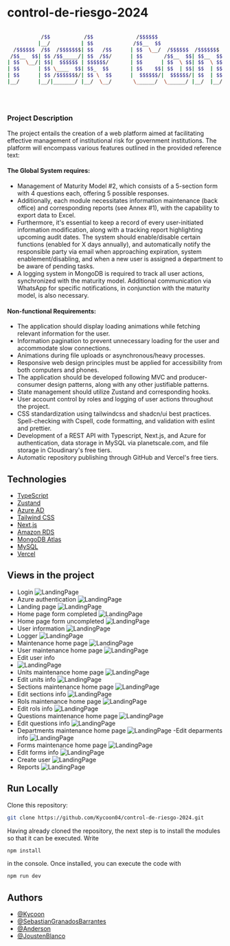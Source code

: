 
# control-de-riesgo-2024

```bash

           /$$           /$$              /$$$$$$                        /$$                         /$$
          |__/          | $$             /$$__  $$                      | $$                        | $$
  /$$$$$$  /$$  /$$$$$$$| $$   /$$      | $$  \__/  /$$$$$$  /$$$$$$$  /$$$$$$    /$$$$$$   /$$$$$$ | $$
 /$$__  $$| $$ /$$_____/| $$  /$$/      | $$       /$$__  $$| $$__  $$|_  $$_/   /$$__  $$ /$$__  $$| $$
| $$  \__/| $$|  $$$$$$ | $$$$$$/       | $$      | $$  \ $$| $$  \ $$  | $$    | $$  \__/| $$  \ $$| $$
| $$      | $$ \____  $$| $$_  $$       | $$    $$| $$  | $$| $$  | $$  | $$ /$$| $$      | $$  | $$| $$
| $$      | $$ /$$$$$$$/| $$ \  $$      |  $$$$$$/|  $$$$$$/| $$  | $$  |  $$$$/| $$      |  $$$$$$/| $$
|__/      |__/|_______/ |__/  \__/       \______/  \______/ |__/  |__/   \___/  |__/       \______/ |__/
                                                                                                        
                                                                                                        
                                                                                                        

```
### Project Description
The project entails the creation of a web platform aimed at facilitating effective management of institutional risk for government institutions. The platform will encompass various features outlined in the provided reference text:

#### The Global System requires:
- Management of Maturity Model #2, which consists of a 5-section form with 4 questions each, offering 5 possible responses.
- Additionally, each module necessitates information maintenance (back office) and corresponding reports (see Annex #1), with the capability to export data to Excel.
- Furthermore, it's essential to keep a record of every user-initiated information modification, along with a tracking report highlighting upcoming audit dates. The system should enable/disable certain functions (enabled for X days annually), and automatically notify the responsible party via email when approaching expiration, system enablement/disabling, and when a new user is assigned a department to be aware of pending tasks.
- A logging system in MongoDB is required to track all user actions, synchronized with the maturity model. Additional communication via WhatsApp for specific notifications, in conjunction with the maturity model, is also necessary.

#### Non-functional Requirements:

- The application should display loading animations while fetching relevant information for the user.
- Information pagination to prevent unnecessary loading for the user and accommodate slow connections.
- Animations during file uploads or asynchronous/heavy processes.
- Responsive web design principles must be applied for accessibility from both computers and phones.
- The application should be developed following MVC and producer-consumer design patterns, along with any other justifiable patterns.
- State management should utilize Zustand and corresponding hooks.
- User account control by roles and logging of user actions throughout the project.
- CSS standardization using tailwindcss and shadcn/ui best practices. Spell-checking with Cspell, code formatting, and validation with eslint and prettier.
- Development of a REST API with Typescript, Next.js, and Azure for authentication, data storage in MySQL via planetscale.com, and file storage in Cloudinary's free tiers.
- Automatic repository publishing through GitHub and Vercel's free tiers.
## Technologies

- [TypeScript](https://www.typescriptlang.org/)
- [Zustand](https://github.com/pmndrs/zustand)
- [Azure AD](https://www.microsoft.com/en-us/security/business/identity-access/microsoft-entra-id)
- [Tailwind CSS](https://tailwindcss.com/)
- [Next.js](https://nextjs.org/)
- [Amazon RDS](https://aws.amazon.com/)
- [MongoDB Atlas](https://www.mongodb.com/atlas/database/)
- [MySQL](https://www.mysql.com/products/workbench/)
- [Vercel](https://vercel.com/)

## Views in the project 
- Login
![LandingPage](https://github.com/Kycoon04/risk-control/blob/main/public/screenshots/login.png)
- Azure authentication
![LandingPage](https://github.com/Kycoon04/risk-control/blob/main/public/screenshots/azure%20identification.png)
- Landing page
![LandingPage](https://github.com/Kycoon04/risk-control/blob/main/public/screenshots/landing%20page%20.png)
- Home page form completed
![LandingPage](https://github.com/Kycoon04/risk-control/blob/main/public/screenshots/homepage%20form%20completed.png)
- Home page form uncompleted
![LandingPage](https://github.com/Kycoon04/risk-control/blob/main/public/screenshots/homepage%20form%20uncompleted.png)
- User information
![LandingPage](https://github.com/Kycoon04/risk-control/blob/main/public/screenshots/user%20info.png)
- Logger
![LandingPage](https://github.com/Kycoon04/risk-control/blob/main/public/screenshots/logger.png)
- Maintenance home page
![LandingPage](https://github.com/Kycoon04/risk-control/blob/main/public/screenshots/Maintenance%20home%20page.png)
- User maintenance home page
![LandingPage](https://github.com/Kycoon04/risk-control/blob/main/public/screenshots/homepage%20maintenance%20users.png)
- Edit user info
- ![LandingPage](https://github.com/Kycoon04/risk-control/blob/main/public/screenshots/edit%20user%20info%20.png)
- Units maintenance home page
![LandingPage](https://github.com/Kycoon04/risk-control/blob/main/public/screenshots/homepage%20maintenance%20units.png)
- Edit units info
![LandingPage](https://github.com/Kycoon04/risk-control/blob/main/public/screenshots/edit%20units%20info.png)
- Sections maintenance home page
![LandingPage](https://github.com/Kycoon04/risk-control/blob/main/public/screenshots/homepage%20maintenance%20sections.png)
- Edit sections info
![LandingPage](https://github.com/Kycoon04/risk-control/blob/main/public/screenshots/edit%20sections%20info.png)
- Rols maintenance home page
![LandingPage](https://github.com/Kycoon04/risk-control/blob/main/public/screenshots/homepage%20maintenance%20roles.png)
- Edit rols info
![LandingPage](https://github.com/Kycoon04/risk-control/blob/main/public/screenshots/edit%20rols%20info.png)
- Questions maintenance home page
![LandingPage](https://github.com/Kycoon04/risk-control/blob/main/public/screenshots/homepage%20maintenance%20questions.png)
- Edit questions info
![LandingPage](https://github.com/Kycoon04/risk-control/blob/main/public/screenshots/edit%20questions%20info.png)
- Departments maintenance home page
![LandingPage](https://github.com/Kycoon04/risk-control/blob/main/public/screenshots/homepage%20maintenance%20departments.png)
-Edit deparments info
![LandingPage](https://github.com/Kycoon04/risk-control/blob/main/public/screenshots/edit%20departments%20info.png)
- Forms maintenance home page
![LandingPage](https://github.com/Kycoon04/risk-control/blob/main/public/screenshots/homepage%20maintenance%20forms.png)
- Edit forms info
![LandingPage](https://github.com/Kycoon04/risk-control/blob/main/public/screenshots/edit%20forms%20info.png)
- Create user
![LandingPage](https://github.com/Kycoon04/risk-control/blob/main/public/screenshots/create%20user.png)
- Reports
![LandingPage](https://github.com/Kycoon04/risk-control/blob/main/public/screenshots/reports.png)

## Run Locally

Clone this repository:
```bash 
git clone https://github.com/Kycoon04/control-de-riesgo-2024.git
```
Having already cloned the repository, the next step is to install the modules so that it can be executed. 
Write
```bash 
npm install
```
in the console. Once installed, you can execute the code with 
```bash 
npm run dev
```

## Authors

- [@Kycoon](https://github.com/Kycoon04)
- [@SebastianGranadosBarrantes](https://github.com/SebastianGranadosBarrantes)
- [@Anderson](https://github.com/AndersonFer03)
- [@JoustenBlanco](https://github.com/JoustenBlanco)
